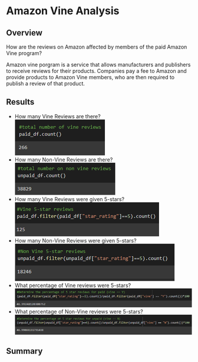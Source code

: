 # Amazon Vine Analysis

## Overview
How are the reviews on Amazon affected by members of the paid Amazon Vine program? 

Amazon vine porgram is a service that allows manufacturers and publishers to receive reviews for their products. Companies pay a fee to Amazon and provide products to Amazon Vine members, who are then required to publish a review of that product. 

## Results

- How many Vine Reviews are there?
![alt text](images/total_vine_Reviews.png)
- How many Non-Vine Reviews are there?
![alt text](images/total_non_vine_Reviews.png)
- How many Vine Reviews were given 5-stars?
![alt text](images/Vine_5_star_reviews.png)
- How many Non-Vine Reviews were given 5-stars?
![alt text](images/non_vine_5_star_reviews.png)
- What percentage of Vine reviews were 5-stars? 
![alt text](images/percent_5_star_review_vine.png)
- What percentage of Non-Vine reviews were 5-stars?
![alt text](images/percent_5_star_review_non_vine.png)

## Summary
